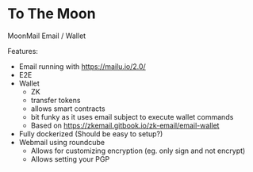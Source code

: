 # To The Moon

MoonMail Email / Wallet

Features:
- Email running with https://mailu.io/2.0/
- E2E
- Wallet
  - ZK
  - transfer tokens
  - allows smart contracts
  - bit funky as it uses email subject to execute wallet commands
  - Based on https://zkemail.gitbook.io/zk-email/email-wallet
- Fully dockerized (Should be easy to setup?)
- Webmail using roundcube
  - Allows for customizing encryption (eg. only sign and not encrypt)
  - Allows setting your PGP